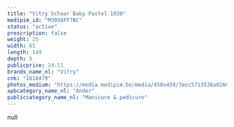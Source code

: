 ```yaml
---
title: "Vitry Schaar Baby Pastel 1030"
medipim_id: "M3058FF7BC"
status: "active"
prescription: false
weight: 25
width: 65
length: 149
depth: 5
publicprice: 24.11
brands_name_nl: "Vitry"
cnk: "1618479"
photos_medium: "https://media.medipim.be/media/450x450/7ecc5713538a02668326c06b29e1deca5f47930d.jpg"
apbcategory_name_nl: "Ander"
publiccategory_name_nl: "Manicure & pedicure"
---
```

null
